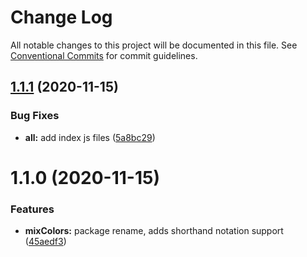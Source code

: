 # Change Log

All notable changes to this project will be documented in this file.
See [Conventional Commits](https://conventionalcommits.org) for commit guidelines.

## [1.1.1](https://github.com/adam-sokolowski/frontend-utils/compare/@adso-ts/mix-colors@1.1.0...@adso-ts/mix-colors@1.1.1) (2020-11-15)


### Bug Fixes

* **all:** add index js files ([5a8bc29](https://github.com/adam-sokolowski/frontend-utils/commit/5a8bc2943b116ee37ba2fedd7074338e1dea41f0))





# 1.1.0 (2020-11-15)


### Features

* **mixColors:** package rename, adds shorthand notation support ([45aedf3](https://github.com/adam-sokolowski/frontend-utils/commit/45aedf3c9ceda50db4f22c9bb78a389376c28f39))
